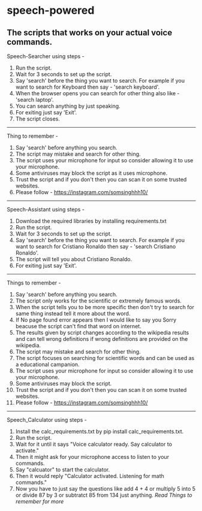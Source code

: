 # speech-powered
The scripts that works on your actual voice commands.
---------------------------------------------------------------------------------------------------------------------------------------
Speech-Searcher using steps - 
1. Run the script.
2. Wait for 3 seconds to set up the script.
3. Say 'search' before the thing you want to search. For example if you want to search for Keyboard then say - 'search keyboard'.
4. When the browser opens you can search for other thing also like - 'search laptop'.
5. You can search anything by just speaking.
6. For exiting just say 'Exit'.
7. The script closes.
------------------------------------------------------------------------------------------------------------------------------
Thing to remember - 
1. Say 'search' before anything you search.
2. The script may mistake and search for other thing.
3. The script uses your microphone for input so consider allowing it to use your microphone.
4. Some antiviruses may block the script as it uses microphone.
5. Trust the script and if you don't then you can scan it on some trusted websites.
6. Please follow - https://instagram.com/somsinghhh10/
------------------------------------------------------------------------------------------------------------------------------
Speech-Assistant using steps -
1. Download the required libraries by installing requirements.txt
2. Run the script.
3. Wait for 3 seconds to set up the script.
4. Say 'search' before the thing you want to search. For example if you want to search for Cristiano Ronaldo then say - 'search Cristiano Ronaldo'.
5. The script will tell you about Cristiano Ronaldo.
6. For exiting just say 'Exit'.
------------------------------------------------------------------------------------------------------------------------------
Things to remember - 
1. Say 'search' before anything you search.
2. The script only works for the scientific or extremely famous words.
3. When the script tells you to be more specific then don't try to search for same thing instead tell it more about the word.
4. If No page found error appears then I would like to say you Sorry beacuse the script can't find that word on internet.
5. The results given by script changes according to the wikipedia results and can tell wrong definitions if wrong definitions are provided on the wikipedia.
6. The script may mistake and search for other thing.
7. The script focuses on searching for scientific words and can be used as a educational campanion.
8. The script uses your microphone for input so consider allowing it to use your microphone.
9. Some antiviruses may block the script.
10. Trust the script and if you don't then you can scan it on some trusted websites.
11. Please follow - https://instagram.com/somsinghhh10/
-------------------------------------------------------------------------------------------------------------------------------------------------------------------------------
Speech_Calculator using steps -
1. Install the calc_requirements.txt by pip install calc_requirements.txt.
2. Run the script.
3. Wait for it until it says "Voice calculator ready. Say calculator to activate."
4. Then it might ask for your microphone access to listen to your commands.
5. Say "calcuator" to start the calculator.
6. Then it would reply "Calculator activated. Listening for math commands."
7. Now you have to just say the questions like add 4 + 4 or multiply 5 into 5 or divide 87 by 3 or subtratct 85 from 134 just anything.
*Read Things  to remember for more*
